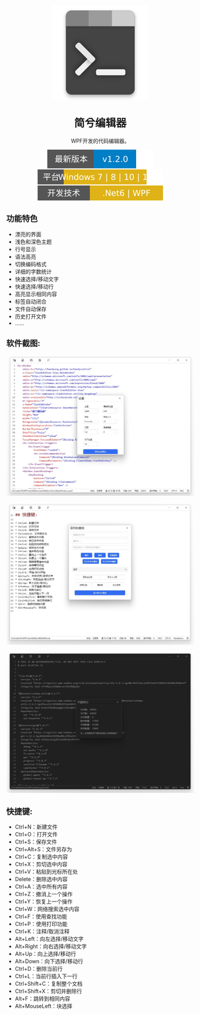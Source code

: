<p align="center">
  <img width="256" align="center" src="Images/logo.png">
</p>
<h1 align="center">
  简兮编辑器
</h1>
<p align="center">
  WPF开发的代码编辑器。
</p>
<p align="center">
  <a style="text-decoration:none">
    <img src="Images/releases.svg" alt="Releases" />
  </a>
  <a style="text-decoration:none">
    <img src="Images/platform.svg" alt="Platform" />
  </a>
  <a style="text-decoration:none">
    <img src="Images/technology.svg" alt="Technology" />
  </a>
</p>



## 功能特色
* 漂亮的界面
* 浅色和深色主题
* 行号显示
* 语法高亮
* 切换编码格式
* 详细的字数统计
* 快速选择/移动文字
* 快速选择/移动行
* 高亮显示相同内容
* 标签自动闭合
* 文件自动保存
* 历史打开文件
* ……

## 软件截图:

![01](Images/01.jpg)

![02](Images/02.jpg)

![03](Images/03.jpg)

## 快捷键:

* Ctrl+N：新建文件
* Ctrl+O：打开文件
* Ctrl+S：保存文件
* Ctrl+Alt+S：文件另存为
* Ctrl+C：复制选中内容
* Ctrl+X：剪切选中内容
* Ctrl+V：粘贴到光标所在处
* Delete：删除选中内容
* Ctrl+A：选中所有内容
* Ctrl+Z：撤消上一个操作
* Ctrl+Y：恢复上一个操作
* Ctrl+W：网络搜索选中内容
* Ctrl+F：使用查找功能
* Ctrl+P：使用打印功能
* Ctrl+K：注释/取消注释
* Alt+Left：向左选择/移动文字 
* Alt+Right：向右选择/移动文字
* Alt+Up：向上选择/移动行
* Alt+Down：向下选择/移动行
* Ctrl+D：删除当前行
* Ctrl+L：当前行插入下一行
* Ctrl+Shift+C：复制整个文档
* Ctrl+Shift+X：剪切并删除行
* Alt+F：跳转到相同内容
* Alt+MouseLeft：块选择
